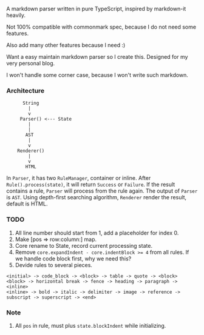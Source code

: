 A markdown parser written in pure TypeScript, inspired by markdown-it heavily.

Not 100% compatible with commonmark spec, because I do not need some features.

Also add many other features because I need :)

Want a easy maintain markdown parser so I create this. Designed for my very personal blog.

I won't handle some corner case, because I won't write such markdown.

### Architecture

```
      String
        |
        v
     Parser() <--- State
        |
        |
       AST
        |
        v
    Renderer()
        |
        v
       HTML
```

In `Parser`, it has two `RuleManager`, container or inline. After `Rule().process(state)`, it will return `Success` or `Failure`. If the result contains a rule, `Parser` will process from the rule again. The output of `Parser` is `AST`. Using depth-first searching algorithm, `Renderer` render the result, default is HTML.

### TODO

1. All line number should start from 1, add a placeholder for index 0.
2. Make [pos => row:column:] map.
3. Core rename to State, record current processing state.
4. Remove `core.expandIndent - core.indentBlock >= 4` from all rules. If we handle code block first, why we need this?
5. Devide rules to several pieces.

```
<initial> -> code_block -> <block> -> table -> quote -> <block>
<block> -> horizontal break -> fence -> heading -> paragraph -> <inline>
<inline> -> bold -> italic -> delimiter -> image -> reference -> subscript -> superscript -> <end>
```

### Note

1. All `pos` in rule, must plus `state.blockIndent` while initializing.